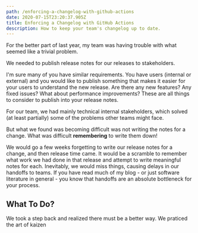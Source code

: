 ```yaml
---
path: /enforcing-a-changelog-with-github-actions
date: 2020-07-15T23:20:37.905Z
title: Enforcing a Changelog with GitHub Actions
description: How to keep your team's changelog up to date.
---
```


For the better part of last year, my team was having trouble with what seemed like a trivial problem. 

We needed to publish release notes for our releases to stakeholders.

I'm sure many of you have similar requirements. You have users (internal or external) and you would like to publish something that makes it easier for your users to understand the new release. Are there any new features? Any fixed issues? What about performance improvements? These are all things to consider to publish into your release notes.

For our team, we had mainly technical internal stakeholders, which solved (at least partially) some of the problems other teams might face.

But what we found was becoming difficult was not writing the notes for a change. What was difficult **remembering** to write them down! 

We would go a few weeks forgetting to write our release notes for a change, and then release time came. It would be a scramble to remember what work we had done in that release and attempt to write meaningful notes for each. Inevitably, we would miss things, causing delays in our handoffs to teams. If you have read much of my blog - or just software literature in general - you know that handoffs are an absolute bottleneck for your process.

## What To Do?
We took a step back and realized there must be a better way. We praticed the art of kaizen 